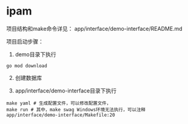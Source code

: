 # ipam

项目结构和make命令详见： app/interface/demo-interface/README.md

项目启动步骤：

1. demo目录下执行
```
go mod download
```

2. 创建数据库



3. app/interface/demo-interface目录下执行
```
make yaml # 生成配置文件，可以修改配置文件，
make run # 其中，make swag Windows环境无法执行，可以注释 app/interface/demo-interface/Makefile:20
```
